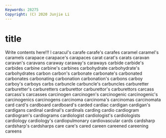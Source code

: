 ```yaml
---
Keywords: 28275
Copyright: (C) 2020 Junjie Li
---
```


# title

Write contents here!!!
l 
caracul's 
carafe 
carafe's 
carafes 
caramel 
caramel's
caramels 
carapace 
carapace's 
carapaces 
carat 
carat's 
carats 
caravan 
caravan's 
caravans
caraway 
caraway's 
caraways 
carbide 
carbide's 
carbides 
carbine 
carbine's 
carbines 
carbohydrate
carbohydrate's 
carbohydrates 
carbon 
carbon's 
carbonate 
carbonate's 
carbonated 
carbonates 
carbonating 
carbonation
carbonation's 
carbons 
carboy 
carboy's 
carboys 
carbs 
carbuncle 
carbuncle's 
carbuncles 
carburetter
carburetter's 
carburetters 
carburettor 
carburettor's 
carburettors 
carcass 
carcass's 
carcasses 
carcinogen 
carcinogen's
carcinogenic 
carcinogenic's 
carcinogenics 
carcinogens 
carcinoma 
carcinoma's 
carcinomas 
carcinomata 
card 
card's
cardboard 
cardboard's 
carded 
cardiac 
cardigan 
cardigan's 
cardigans 
cardinal 
cardinal's 
cardinals
carding 
cardio 
cardiogram 
cardiogram's 
cardiograms 
cardiologist 
cardiologist's 
cardiologists 
cardiology 
cardiology's
cardiopulmonary 
cardiovascular 
cards 
cardsharp 
cardsharp's 
cardsharps 
care 
care's 
cared 
careen
careened 
careening 
careens 
